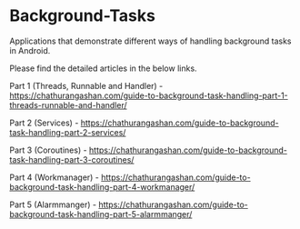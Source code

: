 # Background-Tasks
Applications that demonstrate different ways of handling background tasks in Android.

Please find the detailed articles in the below links.

Part 1 (Threads, Runnable and Handler) -  https://chathurangashan.com/guide-to-background-task-handling-part-1-threads-runnable-and-handler/

Part 2 (Services) - https://chathurangashan.com/guide-to-background-task-handling-part-2-services/

Part 3 (Coroutines) - https://chathurangashan.com/guide-to-background-task-handling-part-3-coroutines/

Part 4 (Workmanager) - https://chathurangashan.com/guide-to-background-task-handling-part-4-workmanager/

Part 5 (Alarmmanger) - https://chathurangashan.com/guide-to-background-task-handling-part-5-alarmmanger/
